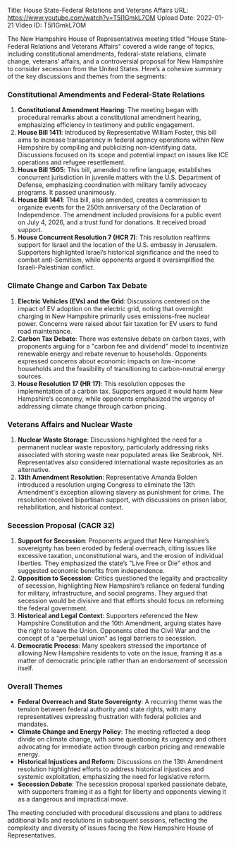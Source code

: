 Title: House State-Federal Relations and Veterans Affairs
URL: https://www.youtube.com/watch?v=T5I1GmkL7OM
Upload Date: 2022-01-21
Video ID: T5I1GmkL7OM

The New Hampshire House of Representatives meeting titled "House State-Federal Relations and Veterans Affairs" covered a wide range of topics, including constitutional amendments, federal-state relations, climate change, veterans' affairs, and a controversial proposal for New Hampshire to consider secession from the United States. Here’s a cohesive summary of the key discussions and themes from the segments:

### **Constitutional Amendments and Federal-State Relations**
1. **Constitutional Amendment Hearing**: The meeting began with procedural remarks about a constitutional amendment hearing, emphasizing efficiency in testimony and public engagement.
2. **House Bill 1411**: Introduced by Representative William Foster, this bill aims to increase transparency in federal agency operations within New Hampshire by compiling and publicizing non-identifying data. Discussions focused on its scope and potential impact on issues like ICE operations and refugee resettlement.
3. **House Bill 1505**: This bill, amended to refine language, establishes concurrent jurisdiction in juvenile matters with the U.S. Department of Defense, emphasizing coordination with military family advocacy programs. It passed unanimously.
4. **House Bill 1441**: This bill, also amended, creates a commission to organize events for the 250th anniversary of the Declaration of Independence. The amendment included provisions for a public event on July 4, 2026, and a trust fund for donations. It received broad support.
5. **House Concurrent Resolution 7 (HCR 7)**: This resolution reaffirms support for Israel and the location of the U.S. embassy in Jerusalem. Supporters highlighted Israel’s historical significance and the need to combat anti-Semitism, while opponents argued it oversimplified the Israeli-Palestinian conflict.

### **Climate Change and Carbon Tax Debate**
1. **Electric Vehicles (EVs) and the Grid**: Discussions centered on the impact of EV adoption on the electric grid, noting that overnight charging in New Hampshire primarily uses emissions-free nuclear power. Concerns were raised about fair taxation for EV users to fund road maintenance.
2. **Carbon Tax Debate**: There was extensive debate on carbon taxes, with proponents arguing for a "carbon fee and dividend" model to incentivize renewable energy and rebate revenue to households. Opponents expressed concerns about economic impacts on low-income households and the feasibility of transitioning to carbon-neutral energy sources.
3. **House Resolution 17 (HR 17)**: This resolution opposes the implementation of a carbon tax. Supporters argued it would harm New Hampshire’s economy, while opponents emphasized the urgency of addressing climate change through carbon pricing.

### **Veterans Affairs and Nuclear Waste**
1. **Nuclear Waste Storage**: Discussions highlighted the need for a permanent nuclear waste repository, particularly addressing risks associated with storing waste near populated areas like Seabrook, NH. Representatives also considered international waste repositories as an alternative.
2. **13th Amendment Resolution**: Representative Amanda Bolden introduced a resolution urging Congress to eliminate the 13th Amendment's exception allowing slavery as punishment for crime. The resolution received bipartisan support, with discussions on prison labor, rehabilitation, and historical context.

### **Secession Proposal (CACR 32)**
1. **Support for Secession**: Proponents argued that New Hampshire’s sovereignty has been eroded by federal overreach, citing issues like excessive taxation, unconstitutional wars, and the erosion of individual liberties. They emphasized the state’s "Live Free or Die" ethos and suggested economic benefits from independence.
2. **Opposition to Secession**: Critics questioned the legality and practicality of secession, highlighting New Hampshire’s reliance on federal funding for military, infrastructure, and social programs. They argued that secession would be divisive and that efforts should focus on reforming the federal government.
3. **Historical and Legal Context**: Supporters referenced the New Hampshire Constitution and the 10th Amendment, arguing states have the right to leave the Union. Opponents cited the Civil War and the concept of a "perpetual union" as legal barriers to secession.
4. **Democratic Process**: Many speakers stressed the importance of allowing New Hampshire residents to vote on the issue, framing it as a matter of democratic principle rather than an endorsement of secession itself.

### **Overall Themes**
- **Federal Overreach and State Sovereignty**: A recurring theme was the tension between federal authority and state rights, with many representatives expressing frustration with federal policies and mandates.
- **Climate Change and Energy Policy**: The meeting reflected a deep divide on climate change, with some questioning its urgency and others advocating for immediate action through carbon pricing and renewable energy.
- **Historical Injustices and Reform**: Discussions on the 13th Amendment resolution highlighted efforts to address historical injustices and systemic exploitation, emphasizing the need for legislative reform.
- **Secession Debate**: The secession proposal sparked passionate debate, with supporters framing it as a fight for liberty and opponents viewing it as a dangerous and impractical move.

The meeting concluded with procedural discussions and plans to address additional bills and resolutions in subsequent sessions, reflecting the complexity and diversity of issues facing the New Hampshire House of Representatives.
